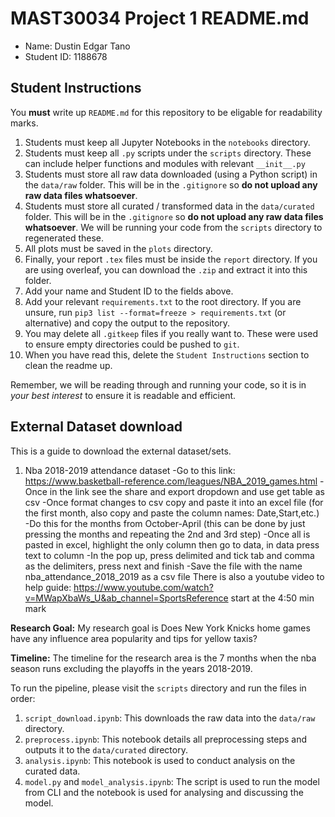 # MAST30034 Project 1 README.md
- Name: Dustin Edgar Tano
- Student ID: 1188678

## Student Instructions
You **must** write up `README.md` for this repository to be eligable for readability marks.

1. Students must keep all Jupyter Notebooks in the `notebooks` directory.
2. Students must keep all `.py` scripts under the `scripts` directory. These can include helper functions and modules with relevant `__init__.py`
3. Students must store all raw data downloaded (using a Python script) in the `data/raw` folder. This will be in the `.gitignore` so **do not upload any raw data files whatsoever**.
4. Students must store all curated / transformed data in the `data/curated` folder. This will be in the `.gitignore` so **do not upload any raw data files whatsoever**. We will be running your code from the `scripts` directory to regenerated these.
5. All plots must be saved in the `plots` directory.
6. Finally, your report `.tex` files must be inside the `report` directory. If you are using overleaf, you can download the `.zip` and extract it into this folder.
7. Add your name and Student ID to the fields above.
8. Add your relevant `requirements.txt` to the root directory. If you are unsure, run `pip3 list --format=freeze > requirements.txt` (or alternative) and copy the output to the repository.
9. You may delete all `.gitkeep` files if you really want to. These were used to ensure empty directories could be pushed to `git`.
10. When you have read this, delete the `Student Instructions` section to clean the readme up.

Remember, we will be reading through and running your code, so it is in _your best interest_ to ensure it is readable and efficient.

## External Dataset download
This is a guide to download the external dataset/sets. 
1. Nba 2018-2019 attendance dataset
-Go to this link: https://www.basketball-reference.com/leagues/NBA_2019_games.html
-Once in the link see the share and export dropdown and use get table as csv
-Once format changes to csv copy and paste it into an excel file (for the first month, also copy and paste the column names: Date,Start,etc.)
-Do this for the months from October-April (this can be done by just pressing the months and repeating the 2nd and 3rd step)
-Once all is pasted in excel, highlight the only column then go to data, in data press text to column
-In the pop up, press delimited and tick tab and comma as the delimiters, press next and finish
-Save the file with the name nba_attendance_2018_2019 as a csv file
There is also a youtube video to help guide: https://www.youtube.com/watch?v=MWapXbaWs_U&ab_channel=SportsReference
start at the 4:50 min mark 

**Research Goal:** My research goal is Does New York Knicks home games have any influence area popularity and tips for yellow taxis?

**Timeline:** The timeline for the research area is the 7 months when the nba season runs excluding the playoffs in the years 2018-2019.

To run the pipeline, please visit the `scripts` directory and run the files in order:
1. `script_download.ipynb`: This downloads the raw data into the `data/raw` directory.
2. `preprocess.ipynb`: This notebook details all preprocessing steps and outputs it to the `data/curated` directory.
3. `analysis.ipynb`: This notebook is used to conduct analysis on the curated data.
4. `model.py` and `model_analysis.ipynb`: The script is used to run the model from CLI and the notebook is used for analysing and discussing the model.
